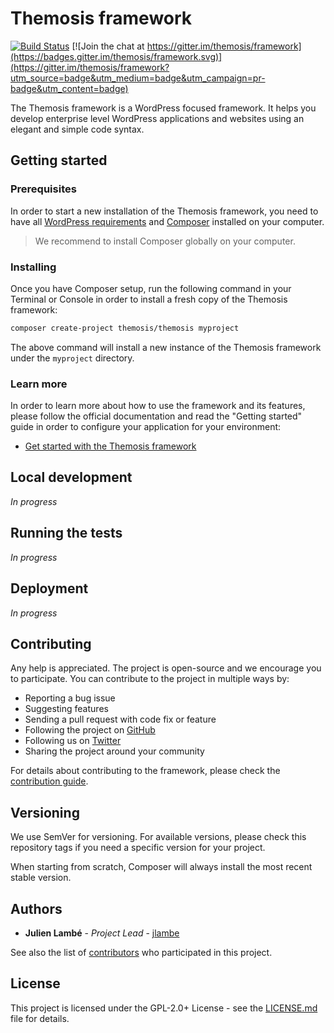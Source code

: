 Themosis framework
==================

[![Build Status](https://semaphoreci.com/api/v1/themosis/framework/branches/develop/shields_badge.svg)](https://semaphoreci.com/themosis/framework)
[![Join the chat at https://gitter.im/themosis/framework](https://badges.gitter.im/themosis/framework.svg)](https://gitter.im/themosis/framework?utm_source=badge&utm_medium=badge&utm_campaign=pr-badge&utm_content=badge)

The Themosis framework is a WordPress focused framework. It helps you develop enterprise level WordPress applications and websites using an elegant and simple code syntax.

Getting started
---------------

### Prerequisites

In order to start a new installation of the Themosis framework, you need to have all [WordPress requirements](https://wordpress.org/about/requirements/) and [Composer](https://getcomposer.org/) installed on your computer.

> We recommend to install Composer globally on your computer.

### Installing

Once you have Composer setup, run the following command in your Terminal or Console in order to install a fresh copy of the Themosis framework:

```bash
composer create-project themosis/themosis myproject
```

The above command will install a new instance of the Themosis framework under the `myproject` directory.

### Learn more

In order to learn more about how to use the framework and its features, please follow the official documentation and read the "Getting started" guide in order to configure your application for your environment:

- [Get started with the Themosis framework](https://framework.themosis.com/docs/1.3/installation/)

Local development
-----------------

*In progress*

Running the tests
-----------------

*In progress*

Deployment
----------

*In progress*

Contributing
------------
Any help is appreciated. The project is open-source and we encourage you to participate. You can contribute to the project in multiple ways by:

- Reporting a bug issue
- Suggesting features
- Sending a pull request with code fix or feature
- Following the project on [GitHub](https://github.com/themosis/framework)
- Following us on [Twitter](https://twitter.com/Themosis)
- Sharing the project around your community

For details about contributing to the framework, please check the [contribution guide](http://framework.themosis.com/docs/1.3/contributing).

Versioning
----------

We use SemVer for versioning. For available versions, please check this repository tags if you need a specific version for your project.

When starting from scratch, Composer will always install the most recent stable version.

Authors
-------

- **Julien Lambé** - *Project Lead* - [jlambe](https://github.com/jlambe)

See also the list of [contributors](https://github.com/themosis/framework/graphs/contributors) who participated in this project.

License
-------

This project is licensed under the GPL-2.0+ License - see the [LICENSE.md](https://github.com/themosis/framework/LICENSE.md) file for details.
